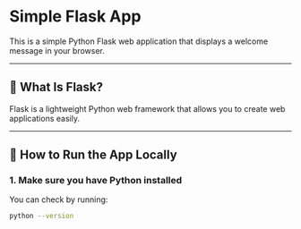 # Simple Flask App

This is a simple Python Flask web application that displays a welcome message in your browser.

---

## 🧠 What Is Flask?
Flask is a lightweight Python web framework that allows you to create web applications easily.

---

## 🚀 How to Run the App Locally

### 1. Make sure you have Python installed
You can check by running:
```bash
python --version
